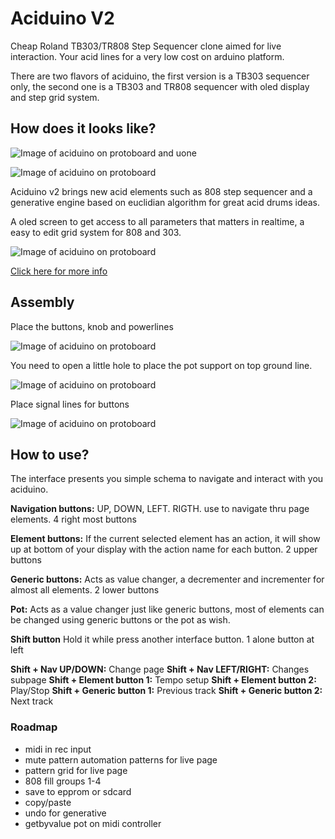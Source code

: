 # Aciduino V2

Cheap Roland TB303/TR808 Step Sequencer clone aimed for live interaction. Your acid lines for a very low cost on arduino platform.

There are two flavors of aciduino, the first version is a TB303 sequencer only, the second one is a TB303 and TR808 sequencer with oled display and step grid system.

## How does it looks like?

![Image of aciduino on protoboard and uone](https://raw.githubusercontent.com/midilab/aciduino/aciduino_v2/v2/hardware/imgs/aciduinov2-lite-uone.jpg)

![Image of aciduino on protoboard](https://raw.githubusercontent.com/midilab/aciduino/aciduino_v2/v2/hardware/imgs/aciduino_lite_v2-teensy.png)

Aciduino v2 brings new acid elements such as 808 step sequencer and a generative engine based on euclidian algorithm for great acid drums ideas.

A oled screen to get access to all parameters that matters in realtime, a easy to edit grid system for 808 and 303.

![Image of aciduino on protoboard](https://raw.githubusercontent.com/midilab/aciduino/aciduino_v2/v2/hardware/imgs/aciduino-v2-808-grid.jpg)

[Click here for more info](https://github.com/midilab/aciduino/tree/aciduino_v2/v2/)

## Assembly

Place the buttons, knob and powerlines

![Image of aciduino on protoboard](https://raw.githubusercontent.com/midilab/aciduino/aciduino_v2/v2/hardware/imgs/step1.jpg)

You need to open a little hole to place the pot support on top ground line.

![Image of aciduino on protoboard](https://raw.githubusercontent.com/midilab/aciduino/aciduino_v2/v2/hardware/imgs/step1_pot_placement.jpg)

Place signal lines for buttons

![Image of aciduino on protoboard](https://raw.githubusercontent.com/midilab/aciduino/aciduino_v2/v2/hardware/imgs/step2.jpg)

## How to use?

The interface presents you simple schema to navigate and interact with you aciduino.

**Navigation buttons:** UP, DOWN, LEFT. RIGTH. use to navigate thru page elements.
4 right most buttons

**Element buttons:** If the current selected element has an action, it will show up at bottom of your display with the action name for each button.
2 upper buttons

**Generic buttons:** Acts as value changer, a decrementer and incrementer for almost all elements.
2 lower buttons

**Pot:** Acts as a value changer just like generic buttons, most of elements can be changed using generic buttons or the pot as wish.

**Shift button** Hold it while press another interface button.
1 alone button at left

**Shift + Nav UP/DOWN:** Change page
**Shift + Nav LEFT/RIGHT:** Changes subpage
**Shift + Element button 1:** Tempo setup
**Shift + Element button 2:** Play/Stop
**Shift + Generic button 1:** Previous track
**Shift + Generic button 2:** Next track

### Roadmap

- midi in rec input
- mute pattern automation patterns for live page
- pattern grid for live page
- 808 fill groups 1-4
- save to epprom or sdcard
- copy/paste
- undo for generative
- getbyvalue pot on midi controller
